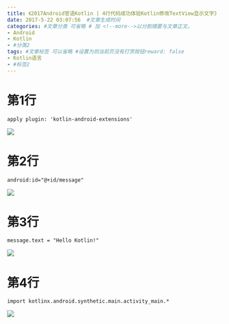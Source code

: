 ```yaml
---
title: 《2017Android官语Kotlin | 4行代码成功体验Kotlin修改TextView显示文字》 #标题
date: 2017-5-22 03:07:56  #文章生成时间
categories: #文章分类 可省略 # 加 <!--more-->以分割摘要与文章正文。
- Android
- Kotlin
- #分类2
tags: #文章标签 可以省略 #设置为则当前页没有打赏按钮reward: false
- Kotlin语言
- #标签2
---
```

# 第1行 #
```
apply plugin: 'kotlin-android-extensions'
```
![](http://wx4.sinaimg.cn/large/0069VnN5gy1fftkjezx4uj31hb0st4ls.jpg)
<!--more-->
# 第2行 #
```
android:id="@+id/message"
```
![](http://wx1.sinaimg.cn/large/0069VnN5gy1fftkjhmxrkj31hb0sskbu.jpg)
# 第3行 #
```
message.text = "Hello Kotlin!"
```
![](http://wx4.sinaimg.cn/large/0069VnN5gy1fftkjhl2emj31hb0stgwf.jpg)
# 第4行 #
```
import kotlinx.android.synthetic.main.activity_main.*
```
![](http://wx1.sinaimg.cn/large/0069VnN5gy1fftkjip414j31110powm1.jpg)



